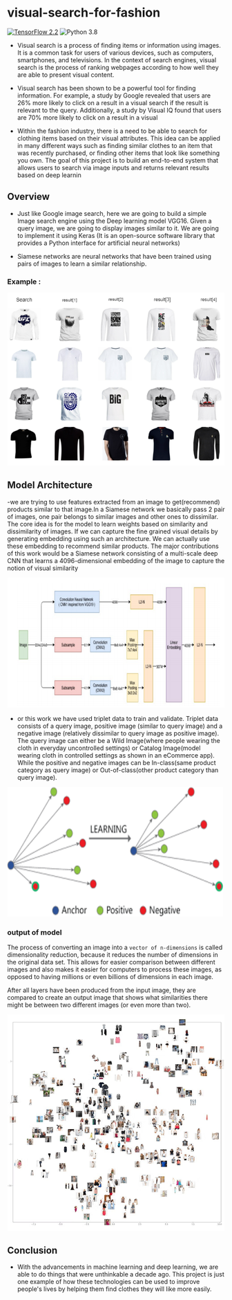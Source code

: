 # visual-search-for-fashion
[![TensorFlow 2.2](https://img.shields.io/badge/TensorFlow-2.2-FF6F00?logo=tensorflow)](https://github.com/tensorflow/tensorflow/releases/tag/v2.2.0)
![Python 3.8](https://img.shields.io/badge/Python-3.8-3776AB)

- Visual search is a process of finding items or information using images. It is a common task for users of various devices, such as computers, smartphones, and televisions. In the context of search engines, visual search is the process of ranking webpages according to how well they are able to present visual content.

- Visual search has been shown to be a powerful tool for finding information. For example, a study by Google revealed that users are 26% more likely to click on a result in a visual search if the result is relevant to the query. Additionally, a study by Visual IQ found that users are 70% more likely to click on a result in a visual

- Within the fashion industry, there is a need to be able to search for clothing items based on their visual attributes. This idea can be applied in many different ways such as finding similar clothes to an item that was recently purchased, or finding other items that look like something you own. The goal of this project is to build an end-to-end system that allows users to search via image inputs and returns relevant results based on deep learnin

## Overview 

- Just like Google image search, here we are going to build a simple Image search engine using the Deep learning model VGG16. Given a query image, we are going to display images similar to it. We are going to implement it using Keras (It is an open-source software library that provides a Python interface for artificial neural networks)

- Siamese networks are neural networks that have been trained using pairs of images to learn a similar relationship.

### Example :

<img src="images/result2.png" width="800" height="400"/>



## Model Architecture

-we are trying to use features extracted from an image to get(recommend) products similar to that image.In a Siamese network we basically pass 2 pair of images, one pair belongs to similar images and other ones to dissimilar. The core idea is for the model to learn weights based on similarity and dissimilarity of images. If we can capture the fine grained visual details by generating embedding using such an architecture. We can actually use these embedding to recommend similar products. The major contributions of this work would be a Siamese network consisting of a multi-scale deep CNN that learns a 4096-dimensional embedding of the image to capture the notion of visual similarity

<img src="images/model4.png" width="800" height="300"/>


- or this work we have used triplet data to train and validate. Triplet data consists of a query image, positive image (similar to query image) and a negative image (relatively dissimilar to query image as positive image). The query image can either be a Wild Image(where people wearing the cloth in everyday uncontrolled settings) or Catalog Image(model wearing cloth in controlled settings as shown in an eCommerce app). While the positive and negative images can be In-class(same product category as query image) or Out-of-class(other product category than query image).

<img src="images/model3.png" width="500" height="300"/>

### output of model 

The process of converting an image into a `vector of n-dimensions` is called dimensionality reduction, because it reduces the number of dimensions in the original data set. This allows for easier comparison between different images and also makes it easier for computers to process these images, as opposed to having millions or even billions of dimensions in each image.

After all layers have been produced from the input image, they are compared to create an output image that shows what similarities there might be between two different images (or even more than two).

<img src="images/embedded.jpg" width="800" height="500"/>

## Conclusion

- With the advancements in machine learning and deep learning, we are able to do things that were unthinkable a decade ago. This project is just one example of how these technologies can be used to improve people's lives by helping them find clothes they will like more easily.
